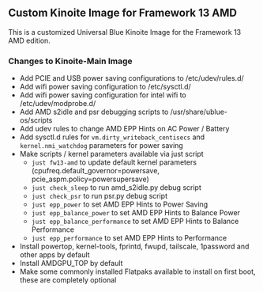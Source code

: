## Custom Kinoite Image for Framework 13 AMD

This is a customized Universal Blue Kinoite Image for the Framework 13 AMD edition. 

### Changes to Kinoite-Main Image
- Add PCIE and USB power saving configurations to /etc/udev/rules.d/
- Add wifi power saving configuration to /etc/sysctl.d/
- Add wifi power saving configuration for intel wifi to /etc/udev/modprobe.d/
- Add AMD s2idle and psr debugging scripts to /usr/share/ublue-os/scripts
- Add udev rules to change AMD EPP Hints on AC Power / Battery
- Add sysctl.d rules for `vm.dirty_writeback_centisecs` and `kernel.nmi_watchdog` parameters for power saving
- Make scripts / kernel parameters available via just script
  - `just fw13-amd` to update default kernel parameters (cpufreq.default_governor=powersave, pcie_aspm.policy=powersupersave)
  - `just check_sleep` to run amd_s2idle.py debug script
  - `just check_psr` to run psr.py debug script
  - `just epp_power` to set AMD EPP Hints to Power Saving
  - `just epp_balance_power` to set AMD EPP Hints to Balance Power
  - `just epp_balance_performance` to set AMD EPP Hints to Balance Performance
  - `just epp_performance` to set AMD EPP Hints to Performance
- Install powertop, kernel-tools, fprintd, fwupd, tailscale, 1password and other apps by default
- Install AMDGPU_TOP by default
- Make some commonly installed Flatpaks available to install on first boot, these are completely optional